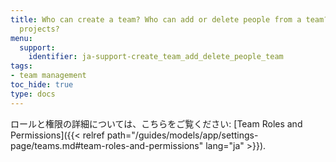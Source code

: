 ```yaml
---
title: Who can create a team? Who can add or delete people from a team? Who can delete
  projects?
menu:
  support:
    identifier: ja-support-create_team_add_delete_people_team
tags:
- team management
toc_hide: true
type: docs
---
```


ロールと権限の詳細については、こちらをご覧ください: [Team Roles and Permissions]({{< relref path="/guides/models/app/settings-page/teams.md#team-roles-and-permissions" lang="ja" >}}).
